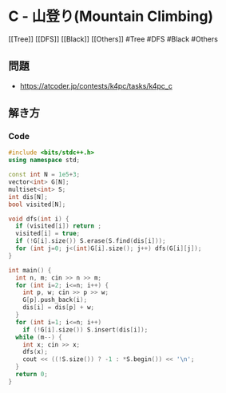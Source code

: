 # C - 山登り(Mountain Climbing)
[[Tree]] [[DFS]] [[Black]] [[Others]]
#Tree #DFS #Black #Others 

## 問題
- https://atcoder.jp/contests/k4pc/tasks/k4pc_c

## 解き方
### Code
```c++
#include <bits/stdc++.h>
using namespace std;

const int N = 1e5+3;
vector<int> G[N];
multiset<int> S;
int dis[N];
bool visited[N];

void dfs(int i) {
  if (visited[i]) return ;
  visited[i] = true;
  if (!G[i].size()) S.erase(S.find(dis[i]));
  for (int j=0; j<(int)G[i].size(); j++) dfs(G[i][j]);
}

int main() {
  int n, m; cin >> n >> m;
  for (int i=2; i<=n; i++) {
    int p, w; cin >> p >> w;
    G[p].push_back(i);
    dis[i] = dis[p] + w;
  }
  for (int i=1; i<=n; i++)
    if (!G[i].size()) S.insert(dis[i]);
  while (m--) {
    int x; cin >> x;
    dfs(x);
    cout << ((!S.size()) ? -1 : *S.begin()) << '\n';
  }
  return 0;
}
```